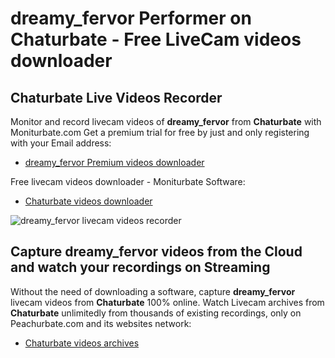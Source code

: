 # dreamy_fervor Performer on Chaturbate - Free LiveCam videos downloader

## Chaturbate Live Videos Recorder

Monitor and record livecam videos of **dreamy_fervor** from **Chaturbate** with Moniturbate.com
Get a premium trial for free by just and only registering with your Email address:
* [dreamy_fervor Premium videos downloader](https://moniturbate.com/request-demo-licence-key.html)

Free livecam videos downloader - Moniturbate Software:
* [Chaturbate videos downloader](https://moniturbate.com/moniturbate-download-software.html)

![dreamy_fervor livecam videos recorder](https://peachurnet.com/templates/moniturbate-software.png)


## Capture dreamy_fervor videos from the Cloud and watch your recordings on Streaming

Without the need of downloading a software, capture **dreamy_fervor** livecam videos from **Chaturbate** 100% online.
Watch Livecam archives from **Chaturbate** unlimitedly from thousands of existing recordings, only on Peachurbate.com and its websites network:
* [Chaturbate videos archives](https://peachurnet.com/)